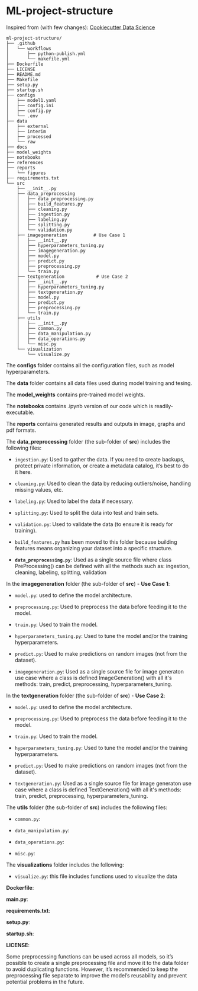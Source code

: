 # ML-project-structure

Inspired from (with few changes): [Cookiecutter Data Science](http://drivendata.github.io/cookiecutter-data-science/)

```
ml-project-structure/
├── .github                      
│   └── workflows                
│       ├── python-publish.yml  
│       └── makefile.yml         
├── Dockerfile                   
├── LICENSE     
├── README.md                  
├── Makefile                     
├── setup.py                     
├── startup.sh                   
├── configs                      
│   ├── model1.yaml
│   ├── config.ini                  
│   ├── config.py
│   └── .env   
├── data                         
│   ├── external                 
│   ├── interim                  
│   ├── processed               
│   └── raw                      
├── docs                         
├── model_weights                
├── notebooks                    
├── references                   
├── reports                      
│   └── figures                  
├── requirements.txt             
└── src                          
    ├── __init__.py              
    ├── data_preprocessing       
    │   ├── data_preprocessing.py  
    │   ├── build_features.py   
    │   ├── cleaning.py          
    │   ├── ingestion.py         
    │   ├── labeling.py          
    │   ├── splitting.py         
    │   └── validation.py        
    ├── imagegeneration          # Use Case 1             
    │   ├── __init__.py
    │   ├── hyperparameters_tuning.py 
    │   ├── imagegeneration.py
    │   ├── model.py
    │   ├── predict.py
    │   ├── preprocessing.py
    │   └── train.py
    ├── textgeneration            # Use Case 2        
    │   ├── __init__.py
    │   ├── hyperparameters_tuning.py 
    │   ├── textgeneration.py
    │   ├── model.py
    │   ├── predict.py
    │   ├── preprocessing.py
    │   └── train.py
    ├── utils                  
    │   ├── __init__.py
    │   ├── common.py 
    │   ├── data_manipulation.py
    │   ├── data_operations.py
    │   └── misc.py   
    └── visualization        
        └── visualize.py   

```

The **configs** folder contains all the configuration files, such as model hyperparameters.

The **data** folder contains all data files used during model training and tesing.

The **model_weights** contains pre-trained model weights.

The **notebooks** contains .ipynb version of our code which is readily-executable.

The **reports** contains generated results and outputs in image, graphs and pdf formats.

The **data_preprocessing** folder (the sub-folder of **src**) includes the following files:

- `ingestion.py`: Used to gather the data. If you need to create backups, protect private information, or create a metadata catalog, it’s best to do it here.

- `cleaning.py`: Used to clean the data by reducing outliers/noise, handling missing values, etc.

- `labeling.py`: Used to label the data if necessary.

- `splitting.py`: Used to split the data into test and train sets.

- `validation.py`: Used to validate the data (to ensure it is ready for training).

- `build_features.py` has been moved to this folder because building features means organizing your dataset into a specific structure.

- **`data_preprocessing.py`**: Used as a single source file where class PreProcessing() can be defined with all the methods such as: ingestion, cleaning, labeling, splitting, validation

In the **imagegeneration** folder (the sub-folder of **src**) - **Use Case 1**:

- `model.py`: used to define the model architecture.

- `preprocessing.py`: Used to preprocess the data before feeding it to the model.

- `train.py`: Used to train the model.

- `hyperparameters_tuning.py`: Used to tune the model and/or the training hyperparameters.

- `predict.py`: Used to make predictions on random images (not from the dataset).

- `imagegeneration.py`: Used as a single source file for image generaton use case where a class is defined ImageGeneration() with all it's methods: train, predict, preprocessing, hyperparameters_tuning.

In the **textgeneration** folder (the sub-folder of **src**) - **Use Case 2**:

- `model.py`: used to define the model architecture.

- `preprocessing.py`: Used to preprocess the data before feeding it to the model.

- `train.py`: Used to train the model.

- `hyperparameters_tuning.py`: Used to tune the model and/or the training hyperparameters.

- `predict.py`: Used to make predictions on random images (not from the dataset).

- `textgeneration.py`: Used as a single source file for image generaton use case where a class is defined TextGeneration() with all it's methods: train, predict, preprocessing, hyperparameters_tuning.

The **utils** folder (the sub-folder of **src**) includes the following files:

- `common.py`:

- `data_manipulation.py`: 

- `data_operations.py`: 

- `misc.py`: 

The **visualizations** folder includes the following:
- `visualize.py`: this file includes functions used to visualize the data 
	

**Dockerfile**:

**main.py**:

**requirements.txt**:

**setup.py**:

**startup.sh**:

**LICENSE**:

Some preprocessing functions can be used across all models, so it’s possible to create a single preprocessing file and move it to the data folder to avoid duplicating functions. However, it’s recommended to keep the preprocessing file separate to improve the model’s reusability and prevent potential problems in the future.

